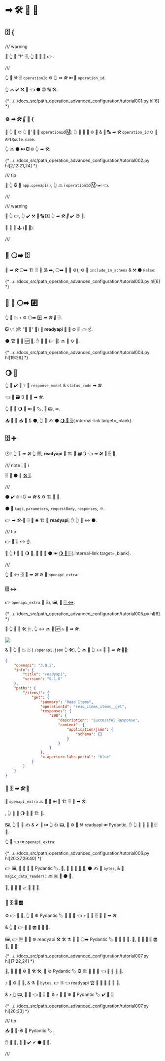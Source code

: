 # ➡ 🛠️ 🏧 📳

## 🗄 {

/// warning

🚥 👆 🚫 "🕴" 🗄, 👆 🎲 🚫 💪 👉.

///

👆 💪 ⚒ 🗄 `operationId` ⚙️ 👆 *➡ 🛠️* ⏮️ 🔢 `operation_id`.

👆 🔜 ✔️ ⚒ 💭 👈 ⚫️ 😍 🔠 🛠️.

{* ../../docs_src/path_operation_advanced_configuration/tutorial001.py hl[6] *}

### ⚙️ *➡ 🛠️ 🔢* 📛 {

🚥 👆 💚 ⚙️ 👆 🔗' 🔢 📛 `operationId`Ⓜ, 👆 💪 🔁 🤭 🌐 👫 &amp; 🔐 🔠 *➡ 🛠️* `operation_id` ⚙️ 👫 `APIRoute.name`.

👆 🔜 ⚫️ ⏮️ ❎ 🌐 👆 *➡ 🛠️*.

{* ../../docs_src/path_operation_advanced_configuration/tutorial002.py hl[2,12:21,24] *}

/// tip

🚥 👆 ❎ 🤙 `app.openapi()`, 👆 🔜 ℹ `operationId`Ⓜ ⏭ 👈.

///

/// warning

🚥 👆 👉, 👆 ✔️ ⚒ 💭 🔠 1️⃣ 👆 *➡ 🛠️ 🔢* ✔️ 😍 📛.

🚥 👫 🎏 🕹 (🐍 📁).

///

## 🚫 ⚪️➡️ 🗄

🚫 *➡ 🛠️* ⚪️➡️ 🏗 🗄 🔗 (&amp; ➡️, ⚪️➡️ 🏧 🧾 ⚙️), ⚙️ 🔢 `include_in_schema` &amp; ⚒ ⚫️ `False`:

{* ../../docs_src/path_operation_advanced_configuration/tutorial003.py hl[6] *}

## 🏧 📛 ⚪️➡️ #️⃣

👆 💪 📉 ⏸ ⚙️ ⚪️➡️ #️⃣ *➡ 🛠️ 🔢* 🗄.

❎ `\f` (😖 "📨 🍼" 🦹) 🤕 **readyapi** 🔁 🔢 ⚙️ 🗄 👉 ☝.

⚫️ 🏆 🚫 🎦 🆙 🧾, ✋️ 🎏 🧰 (✅ 🐉) 🔜 💪 ⚙️ 🎂.

{* ../../docs_src/path_operation_advanced_configuration/tutorial004.py hl[19:29] *}

## 🌖 📨

👆 🎲 ✔️ 👀 ❔ 📣 `response_model` &amp; `status_code` *➡ 🛠️*.

👈 🔬 🗃 🔃 👑 📨 *➡ 🛠️*.

👆 💪 📣 🌖 📨 ⏮️ 👫 🏷, 👔 📟, ♒️.

📤 🎂 📃 📥 🧾 🔃 ⚫️, 👆 💪 ✍ ⚫️ [🌖 📨 🗄](additional-responses.md){.internal-link target=_blank}.

## 🗄 ➕

🕐❔ 👆 📣 *➡ 🛠️* 👆 🈸, **readyapi** 🔁 🏗 🔗 🗃 🔃 👈 *➡ 🛠️* 🔌 🗄 🔗.

/// note | 📡 ℹ

🗄 🔧 ⚫️ 🤙 <a href="https://github.com/OAI/OpenAPI-Specification/blob/main/versions/3.0.3.md#operation-object" class="external-link" target="_blank">🛠️ 🎚</a>.

///

⚫️ ✔️ 🌐 ℹ 🔃 *➡ 🛠️* &amp; ⚙️ 🏗 🏧 🧾.

⚫️ 🔌 `tags`, `parameters`, `requestBody`, `responses`, ♒️.

👉 *➡ 🛠️*-🎯 🗄 🔗 🛎 🏗 🔁 **readyapi**, ✋️ 👆 💪 ↔ ⚫️.

/// tip

👉 🔅 🎚 ↔ ☝.

🚥 👆 🕴 💪 📣 🌖 📨, 🌅 🏪 🌌 ⚫️ ⏮️ [🌖 📨 🗄](additional-responses.md){.internal-link target=_blank}.

///

👆 💪 ↔ 🗄 🔗 *➡ 🛠️* ⚙️ 🔢 `openapi_extra`.

### 🗄 ↔

👉 `openapi_extra` 💪 👍, 🖼, 📣 [🗄 ↔](https://github.com/OAI/OpenAPI-Specification/blob/main/versions/3.0.3.md#specificationExtensions):

{* ../../docs_src/path_operation_advanced_configuration/tutorial005.py hl[6] *}

🚥 👆 📂 🏧 🛠️ 🩺, 👆 ↔ 🔜 🎦 🆙 🔝 🎯 *➡ 🛠️*.

<img src="/img/tutorial/path-operation-advanced-configuration/image01.png">

&amp; 🚥 👆 👀 📉 🗄 ( `/openapi.json` 👆 🛠️), 👆 🔜 👀 👆 ↔ 🍕 🎯 *➡ 🛠️* 💁‍♂️:

```JSON hl_lines="22"
{
    "openapi": "3.0.2",
    "info": {
        "title": "readyapi",
        "version": "0.1.0"
    },
    "paths": {
        "/items/": {
            "get": {
                "summary": "Read Items",
                "operationId": "read_items_items__get",
                "responses": {
                    "200": {
                        "description": "Successful Response",
                        "content": {
                            "application/json": {
                                "schema": {}
                            }
                        }
                    }
                },
                "x-aperture-labs-portal": "blue"
            }
        }
    }
}
```

### 🛃 🗄 *➡ 🛠️* 🔗

📖 `openapi_extra` 🔜 🙇 🔗 ⏮️ 🔁 🏗 🗄 🔗 *➡ 🛠️*.

, 👆 💪 🚮 🌖 💽 🔁 🏗 🔗.

🖼, 👆 💪 💭 ✍ &amp; ✔ 📨 ⏮️ 👆 👍 📟, 🍵 ⚙️ 🏧 ⚒ readyapi ⏮️ Pydantic, ✋️ 👆 💪 💚 🔬 📨 🗄 🔗.

👆 💪 👈 ⏮️ `openapi_extra`:

{* ../../docs_src/path_operation_advanced_configuration/tutorial006.py hl[20:37,39:40] *}

👉 🖼, 👥 🚫 📣 🙆 Pydantic 🏷. 👐, 📨 💪 🚫 <abbr title="converted from some plain format, like bytes, into Python objects">🎻</abbr> 🎻, ⚫️ ✍ 🔗 `bytes`, &amp; 🔢 `magic_data_reader()` 🔜 🈚 🎻 ⚫️ 🌌.

👐, 👥 💪 📣 📈 🔗 📨 💪.

### 🛃 🗄 🎚 🆎

⚙️ 👉 🎏 🎱, 👆 💪 ⚙️ Pydantic 🏷 🔬 🎻 🔗 👈 ⤴️ 🔌 🛃 🗄 🔗 📄 *➡ 🛠️*.

&amp; 👆 💪 👉 🚥 💽 🆎 📨 🚫 🎻.

🖼, 👉 🈸 👥 🚫 ⚙️ readyapi 🛠️ 🛠️ ⚗ 🎻 🔗 ⚪️➡️ Pydantic 🏷 🚫 🏧 🔬 🎻. 👐, 👥 📣 📨 🎚 🆎 📁, 🚫 🎻:

{* ../../docs_src/path_operation_advanced_configuration/tutorial007.py hl[17:22,24] *}

👐, 👐 👥 🚫 ⚙️ 🔢 🛠️ 🛠️, 👥 ⚙️ Pydantic 🏷 ❎ 🏗 🎻 🔗 💽 👈 👥 💚 📨 📁.

⤴️ 👥 ⚙️ 📨 🔗, &amp; ⚗ 💪 `bytes`. 👉 ⛓ 👈 readyapi 🏆 🚫 🔄 🎻 📨 🚀 🎻.

&amp; ⤴️ 👆 📟, 👥 🎻 👈 📁 🎚 🔗, &amp; ⤴️ 👥 🔄 ⚙️ 🎏 Pydantic 🏷 ✔ 📁 🎚:

{* ../../docs_src/path_operation_advanced_configuration/tutorial007.py hl[26:33] *}

/// tip

📥 👥 🏤-⚙️ 🎏 Pydantic 🏷.

✋️ 🎏 🌌, 👥 💪 ✔️ ✔ ⚫️ 🎏 🌌.

///
